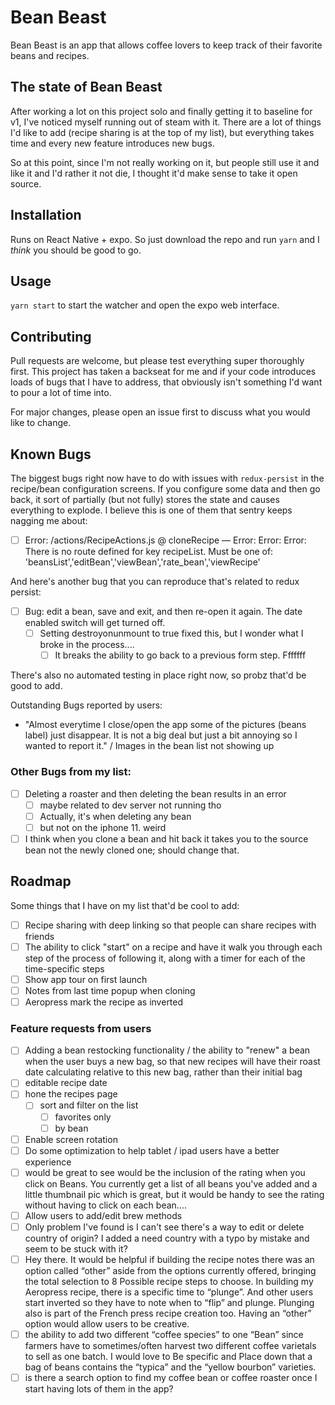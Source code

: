 # Bean Beast
Bean Beast is an app that allows coffee lovers to keep track of their favorite beans and recipes.

## The state of Bean Beast
After working a lot on this project solo and finally getting it to baseline for v1, I've noticed myself running out of steam with it. There are a lot of things I'd like to add (recipe sharing is at the top of my list), but everything takes time and every new feature introduces new bugs.

So at this point, since I'm not really working on it, but people still use it and like it and I'd rather it not die, I thought it'd make sense to take it open source.

## Installation
Runs on React Native + expo. So just download the repo and run `yarn` and I _think_ you should be good to go.

## Usage
`yarn start` to start the watcher and open the expo web interface.

## Contributing
Pull requests are welcome, but please test everything super thoroughly first. This project has taken a backseat for me and if your code introduces loads of bugs that I have to address, that obviously isn't something I'd want to pour a lot of time into.

For major changes, please open an issue first to discuss what you would like to change.

## Known Bugs
The biggest bugs right now have to do with issues with `redux-persist` in the recipe/bean configuration screens. If you configure some data and then go back, it sort of partially (but not fully) stores the state and causes everything to explode. I believe this is one of them that sentry keeps nagging me about:
- [ ]  Error: /actions/RecipeActions.js @ cloneRecipe — Error: Error: Error: There is no route defined for key recipeList.
Must be one of: 'beansList','editBean','viewBean','rate_bean','viewRecipe'

And here's another bug that you can reproduce that's related to redux persist:
- [ ]  Bug: edit a bean, save and exit, and then re-open it again. The date enabled switch will get turned off.
    - [ ]  Setting destroyonunmount to true fixed this, but I wonder what I broke in the process....
        - [ ]  It breaks the ability to go back to a previous form step. Fffffff

There's also no automated testing in place right now, so probz that'd be good to add.

Outstanding Bugs reported by users:
- "Almost everytime I close/open the app some of the pictures (beans label) just disappear. It is not a big deal but just a bit annoying so I wanted to report it." / Images in the bean list not showing up

### Other Bugs from my list:
- [ ]  Deleting a roaster and then deleting the bean results in an error
    - [ ]  maybe related to dev server not running tho
    - [ ]  Actually, it's when deleting any bean
    - [ ]  but not on the iphone 11. weird
- [ ]  I think when you clone a bean and hit back it takes you to the source bean not the newly cloned one; should change that.

## Roadmap
Some things that I have on my list that'd be cool to add:
- [ ]  Recipe sharing with deep linking so that people can share recipes with friends
- [ ]  The ability to click "start" on a recipe and have it walk you through each step of the process of following it, along with a timer for each of the time-specific steps
- [ ]  Show app tour on first launch
- [ ]  Notes from last time popup when cloning
- [ ]  Aeropress mark the recipe as inverted

### Feature requests from users
- [ ]  Adding a bean restocking functionality / the ability to "renew" a bean when the user buys a new bag, so that new recipes will have their roast date calculating relative to this new bag, rather than their initial bag
- [ ]  editable recipe date
- [ ]  hone the recipes page
    - [ ]  sort and filter on the list
        - [ ]  favorites only
        - [ ]  by bean
- [ ]  Enable screen rotation
- [ ] Do some optimization to help tablet / ipad users have a better experience
- [ ] would be great to see would be the inclusion of the rating when you click on Beans. You currently get a list of all beans you've added and a little thumbnail pic which is great, but it would be handy to see the rating without having to click on each bean....
- [ ] Allow users to add/edit brew methods
- [ ] Only problem I've found is I can't see there's a way to edit or delete country of origin? I added a need country with a typo by mistake and seem to be stuck with it?
- [ ] Hey there. It would be helpful if building the recipe notes there was an option called “other” aside from the options currently offered, bringing the total selection to 8 Possible recipe steps to choose. In building my Aeropress recipe, there is a specific time to “plunge”. And other users start inverted so they have to note when to “flip” and plunge. Plunging also is part of the French press recipe creation too. Having an “other” option would allow users to be creative.
- [ ] the ability to add two different “coffee species” to one “Bean” since farmers have to sometimes/often harvest two different coffee varietals to sell as one batch. I would love to Be specific and Place down that a bag of beans contains the “typica” and the “yellow bourbon” varieties.
- [ ] is there a search option to find my coffee bean or coffee roaster once I start having lots of them in the app?